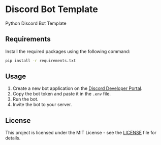 # Discord Bot Template
Python Discord Bot Template

## Requirements
Install the required packages using the following command:
```bash
pip install -r requirements.txt
```

## Usage
1. Create a new bot application on the [Discord Developer Portal](https://discord.com/developers/applications).
2. Copy the bot token and paste it in the `.env` file.
3. Run the bot.
4. Invite the bot to your server.

## License
This project is licensed under the MIT License - see the [LICENSE](LICENSE) file for details.
```